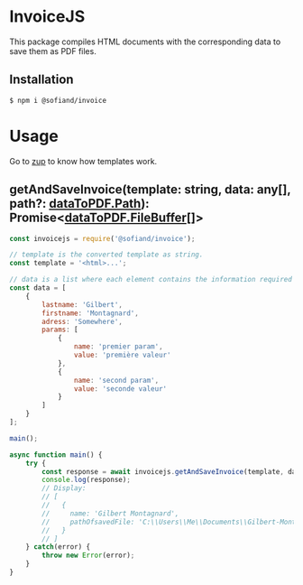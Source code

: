 # InvoiceJS

This package compiles HTML documents with the corresponding data to save them as PDF files.

## Installation
```$ npm i @sofiand/invoice```

# Usage

Go to [zup](https://www.npmjs.com/package/zup) to know how templates work.

## getAndSaveInvoice(template: string, data: any[], path?: [dataToPDF.Path](https://github.com/SofianD/from-data-to-pdf#Path)): Promise<[dataToPDF.FileBuffer[]](https://github.com/SofianD/from-data-to-pdf#FileBuffer)>
```js
const invoicejs = require('@sofiand/invoice');

// template is the converted template as string.
const template = '<html>...';

// data is a list where each element contains the information required by template.
const data = [
    {
        lastname: 'Gilbert',
        firstname: 'Montagnard',
        adress: 'Somewhere',
        params: [
            {
                name: 'premier param',
                value: 'première valeur'
            },
            {
                name: 'second param',
                value: 'seconde valeur'
            }
        ]
    }
];

main();

async function main() {
    try {
        const response = await invoicejs.getAndSaveInvoice(template, data, {toSaveFiles: 'C:/Users/Me/Documents'});
        console.log(response);
        // Display:
        // [
        //   {
        //     name: 'Gilbert Montagnard',
        //     pathOfsavedFile: 'C:\\Users\\Me\\Documents\\Gilbert-Montagnard1616428271017.pdf'
        //   }
        // ]
    } catch(error) {
        throw new Error(error);
    }
}

```
